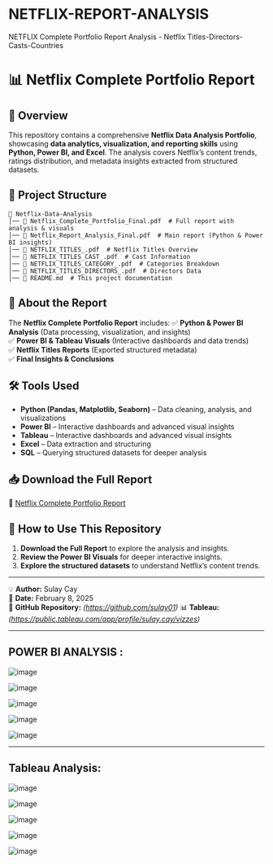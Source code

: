 # NETFLIX-REPORT-ANALYSIS
NETFLIX Complete Portfolio Report Analysis - Netflix Titles-Directors-Casts-Countries


# 📊 Netflix Complete Portfolio Report

## 📌 Overview
This repository contains a comprehensive **Netflix Data Analysis Portfolio**, showcasing **data analytics, visualization, and reporting skills** using **Python, Power BI, and Excel**. The analysis covers Netflix’s content trends, ratings distribution, and metadata insights extracted from structured datasets.

## 📂 Project Structure
```
📁 Netflix-Data-Analysis
│── 📄 Netflix_Complete_Portfolio_Final.pdf  # Full report with analysis & visuals
│── 📄 Netflix_Report_Analysis_Final.pdf  # Main report (Python & Power BI insights)
│── 📄 NETFLIX_TITLES_.pdf  # Netflix Titles Overview
│── 📄 NETFLIX_TITLES_CAST_.pdf  # Cast Information
│── 📄 NETFLIX_TITLES_CATEGORY_.pdf  # Categories Breakdown
│── 📄 NETFLIX_TITLES_DIRECTORS_.pdf  # Directors Data
│── 📄 README.md  # This project documentation
```

## 📑 About the Report
The **Netflix Complete Portfolio Report** includes:
✅ **Python & Power BI Analysis** (Data processing, visualization, and insights)  
✅ **Power BI & Tableau Visuals** (Interactive dashboards and data trends)  
✅ **Netflix Titles Reports** (Exported structured metadata)  
✅ **Final Insights & Conclusions**  

## 🛠️ Tools Used
- **Python (Pandas, Matplotlib, Seaborn)** – Data cleaning, analysis, and visualizations  
- **Power BI** – Interactive dashboards and advanced visual insights
- **Tableau** – Interactive dashboards and advanced visual insights 
- **Excel** – Data extraction and structuring  
- **SQL** – Querying structured datasets for deeper analysis  

## 📥 Download the Full Report
📄 [Netflix Complete Portfolio Report](https://github.com/sulay01/NETFLIX-REPORT-ANALYSIS/blob/main/Netflix_Complete_Portfolio_Report_Analysis_.pdf)



## 🚀 How to Use This Repository
1. **Download the Full Report** to explore the analysis and insights.
2. **Review the Power BI Visuals** for deeper interactive insights.
3. **Explore the structured datasets** to understand Netflix’s content trends.

---
💡 **Author:** Sulay Cay  
📅 **Date:** February 8, 2025  
🎯 **GitHub Repository:** _(https://github.com/sulay01)_
📊 **Tableau:** _(https://public.tableau.com/app/profile/sulay.cay/vizzes)_


___________________________________________________________________________________________________________________________________________________


## POWER BI ANALYSIS : 

![image](https://github.com/user-attachments/assets/8a8feee9-71a0-40f2-9c44-b39c9eb3739f)

![image](https://github.com/user-attachments/assets/3b0fa82a-274d-459c-a8bd-c844a05ecba9)

![image](https://github.com/user-attachments/assets/2e2ed272-88a8-4449-9046-8dd643a44f35)

![image](https://github.com/user-attachments/assets/4e90ee2b-4636-4fb7-910c-33614a453921)

![image](https://github.com/user-attachments/assets/70eae33e-ed6c-4be1-af86-80d80311cd5f)
___________________________________________________________________________________________________________________________________________________



## Tableau Analysis:

![image](https://github.com/user-attachments/assets/e8fa1dc1-8760-4bbe-a924-005210b190bb)

![image](https://github.com/user-attachments/assets/326ad08b-b3e6-4cd4-8899-c891227a94ff)

![image](https://github.com/user-attachments/assets/7b1645df-c3ae-4ec0-8668-d041d671b447)

![image](https://github.com/user-attachments/assets/76b4ba3c-f49b-477e-be83-83f70a7d6f3e)

![image](https://github.com/user-attachments/assets/f85a6eb8-848a-4c5e-8dfd-a845462527d1)
